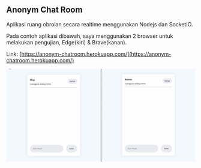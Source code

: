 ## Anonym Chat Room
Aplikasi ruang obrolan secara realtime menggunakan Nodejs dan SocketIO. 

Pada contoh aplikasi dibawah, saya menggunakan 2 browser untuk melakukan pengujian, Edge(kiri) & Brave(kanan).

Link: [https://anonym-chatroom.herokuapp.com/](https://anonym-chatroom.herokuapp.com/)

![example](images/chatroom.gif)

